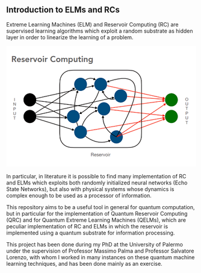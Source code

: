 ## Introduction to ELMs and RCs

Extreme Learning Machines (ELM) and Reservoir Computing (RC) are supervised learning algorithms which exploit a random substrate as hidden layer in order to linearize the learning of a problem.

![Reservoir Computing Diagram](images/Reservoir%20computing.png)

In particular, in literature it is possible to find many implementation of RC and ELMs which exploits both randomly initialized neural networks (Echo State Networks), but also with physical systems whose dynamics is complex enough to be used as a processor of information. 

This repository aims to be a useful tool in general for quantum computation, but in particular for the implementation of Quantum Reservoir Computing (QRC) and for Quantum Extreme Learning Machines (QELMs), which are peculiar implementation of RC and ELMs in which the reservoir is implemented using a quantum substrate for information processing.

This project has been done during my PhD at the University of Palermo under the supervision of Professor Massimo Palma and Professor Salvatore Lorenzo, with whom I worked in many instances on these quantum machine learning techniques, and has been done mainly as an exercise.